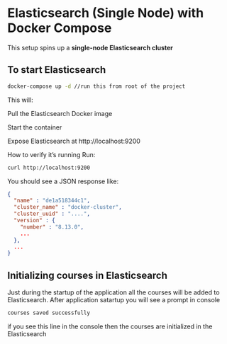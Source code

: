 # Elasticsearch (Single Node) with Docker Compose

This setup spins up a **single-node Elasticsearch cluster**   

## To start Elasticsearch

```bash
docker-compose up -d //run this from root of the project
```
This will:

Pull the Elasticsearch Docker image

Start the container

Expose Elasticsearch at http://localhost:9200

How to verify it’s running
Run:

```bash
curl http://localhost:9200
```
You should see a JSON response like:

```json
{
  "name" : "de1a518344c1",
  "cluster_name" : "docker-cluster",
  "cluster_uuid" : "....",
  "version" : {
    "number" : "8.13.0",
    ...
  },
  ...
}
```
## Initializing courses in Elasticsearch

Just during the startup of the application all 
the courses will be added to Elasticsearch.
After application satartup you will see a prompt in console

```bash
courses saved successfully
```
if you see this line in the console then the courses are initialized in the Elasticsearch
